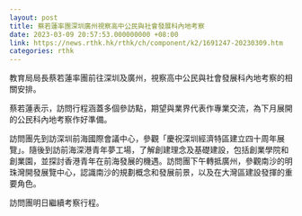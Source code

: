 ```yaml
---
layout: post
title: 蔡若蓮率團深圳廣州視察高中公民與社會發展科內地考察
date: 2023-03-09 20:57:53.000000000 +08:00
link: https://news.rthk.hk/rthk/ch/component/k2/1691247-20230309.htm
categories: rthk
---
```


教育局局長蔡若蓮率團前往深圳及廣州，視察高中公民與社會發展科內地考察的相關安排。

蔡若蓮表示，訪問行程涵蓋多個參訪點，期望與業界代表作專業交流，為下月展開的公民科內地考察作好準備。
 
訪問團先到訪深圳前海國際會議中心，參觀「慶祝深圳經濟特區建立四十周年展覽」。隨後到訪前海深港青年夢工場，了解創建理念及基礎建設，包括創業學院和創業園，並探討香港青年在前海發展的機遇。訪問團下午轉抵廣州，參觀南沙的明珠灣開發展覽中心，認識南沙的規劃概念和發展前景，以及在大灣區建設發揮的重要角色。

訪問團明日繼續考察行程。
